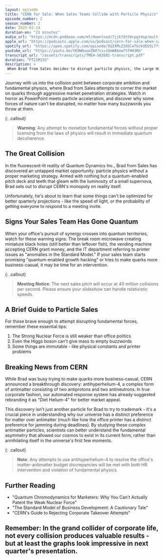 ```yaml
---
layout: episode
title: "CERN for Sale: When Sales Teams Collide with Particle Physics"
episode_number: 2
season_number: 2
date: 2025-01-14
duration-en: "21 minutes"
audio_url: "https://mcdn.podbean.com/mf/download/7jjk7dt59cpgt4sp/multiverse-employee-handbook-s02e02-cern-for-sale-when-sales-teams-collide-with-particle-physics.mp3"
apple_url: "https://podcasts.apple.com/us/podcast/cern-for-sale-when-sales-teams-collide-with-particle/id1764134739?i=1000683902529"
spotify_url: "https://open.spotify.com/episode/5GIXMsZ3d5CwTGckUESSL7?si=XwXBCS1vRAiKEMJNc41h4g"
youtube_url: "https://youtu.be/tK9W0uuoZN4?si=1OeWAbnwftFHH3R6"
transcript_url: "/assets/transcripts/TMEH-S02E02-transcript.pdf"
duration: "PT21M15S"
description: >
 When Brad from Sales decides to disrupt particle physics, the Large Hadron Collider meets its match in corporate ambition.
---
```


Journey with us into the collision point between corporate ambition and fundamental physics, where Brad from Sales attempts to corner the market on quarks through aggressive market penetration strategies. Watch in horror as PowerPoint meets particle acceleration, and discover why some forces of nature can't be disrupted, no matter how many buzzwords you throw at them.

{: .callout}
> **Warning**: Any attempt to monetize fundamental forces without proper licensing from the laws of physics will result in immediate quantum decoherence.

## The Great Collision
In the fluorescent-lit reality of Quantum Dynamics Inc., Brad from Sales has discovered an untapped market opportunity: particle physics without a proper marketing strategy. Armed with nothing but a quantum-enabled pitch deck and teeth that gleam with the luminosity of a small supernova, Brad sets out to disrupt CERN's monopoly on reality itself.

Unfortunately, he's about to learn that some things can't be optimized for better quarterly projections - like the speed of light, or the probability of getting everyone to respond to a meeting invite.

## Signs Your Sales Team Has Gone Quantum
When your office's pursuit of synergy crosses into quantum territories, watch for these warning signs: The break room microwave creating miniature black holes (still better than leftover fish), the vending machine accepting CERN grant money, and the IT department referring to printer issues as "anomalies in the Standard Model." If your sales team starts promising "quantum-enabled growth hacking" or tries to make quarks more business-casual, it may be time for an intervention.

{: .callout}
> **Meeting Notice**: The next sales pitch will occur at 40 million collisions per second. Please ensure your slideshow can handle relativistic speeds.

## A Brief Guide to Particle Sales
For those brave enough to attempt disrupting fundamental forces, remember these essential tips:
1. The Strong Nuclear Force is still weaker than office politics
2. Even the Higgs boson can't give mass to empty buzzwords
3. Some things are immutable - like physical constants and printer problems

## Breaking News from CERN
While Brad was busy trying to make quarks more business-casual, CERN announced a breakthrough discovery: antihyperhelium-4, a complex form of antimatter consisting of two antiprotons and two antineutrons. In true corporate fashion, our automated response system has already suggested rebranding it as "Diet Helium-4" for better market appeal.

This discovery isn't just another particle for Brad to try to trademark - it's a crucial piece in understanding why our universe has a distinct preference for matter over antimatter (much like how the office printer has a distinct preference for jamming during deadlines). By studying these complex antimatter particles, scientists can better understand the fundamental asymmetry that allowed our cosmos to exist in its current form, rather than annihilating itself in the universe's first few moments.

{: .callout}
> **Note**: Any attempts to use antihyperhelium-4 to resolve the office's matter-antimatter budget discrepancies will be met with both HR intervention and violation of fundamental physics.

## Further Reading
* "Quantum Chromodynamics for Marketers: Why You Can't Actually Patent the Weak Nuclear Force"
* "The Standard Model of Business Development: A Cautionary Tale"
* "CERN's Guide to Rejecting Corporate Takeover Attempts"

Remember: In the grand collider of corporate life, not every collision produces valuable results - but at least the graphs look impressive in next quarter's presentation.
---
